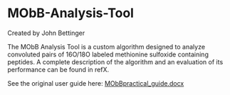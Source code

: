 # MObB-Analysis-Tool

Created by John Bettinger

The MObB Analysis Tool is a custom algorithm designed to analyze convoluted pairs of 16O/18O labeled methionine sulfoxide containing peptides. A complete description of the algorithm and an evaluation of its performance can be found in refX.

See the original user guide here: [MObBpractical_guide.docx](MObBpractical_guide.docx)
